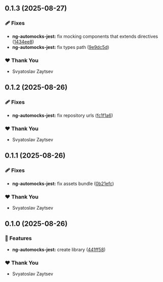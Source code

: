 ## 0.1.3 (2025-08-27)

### 🩹 Fixes

- **ng-automocks-jest:** fix mocking components that extends directives ([1434ee8](https://github.com/MillerSvt/ng-automocks/commit/1434ee8))
- **ng-automocks-jest:** fix types path ([9e9dc5d](https://github.com/MillerSvt/ng-automocks/commit/9e9dc5d))

### ❤️ Thank You

- Svyatoslav Zaytsev

## 0.1.2 (2025-08-26)

### 🩹 Fixes

- **ng-automocks-jest:** fix repository urls ([fc1f1a6](https://github.com/MillerSvt/ng-automocks/commit/fc1f1a6))

### ❤️ Thank You

- Svyatoslav Zaytsev

## 0.1.1 (2025-08-26)

### 🩹 Fixes

- **ng-automocks-jest:** fix assets bundle ([0b21efc](https://github.com/MillerSvt/ng-automocks/commit/0b21efc))

### ❤️ Thank You

- Svyatoslav Zaytsev

## 0.1.0 (2025-08-26)

### 🚀 Features

- **ng-automocks-jest:** create library ([441ff58](https://github.com/MillerSvt/ng-automocks/commit/441ff58))

### ❤️ Thank You

- Svyatoslav Zaytsev